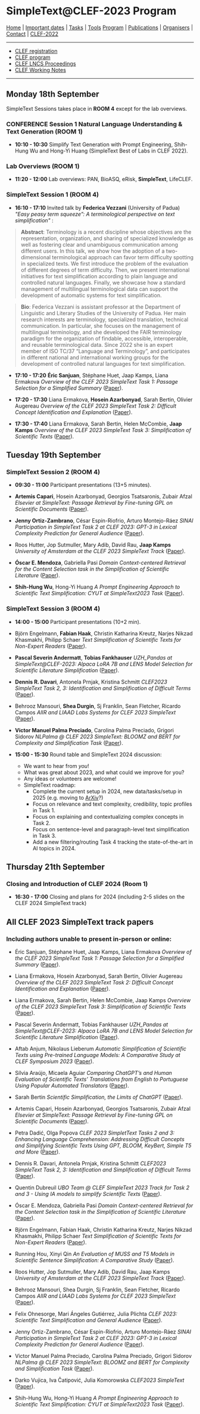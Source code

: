 # SimpleText@CLEF-2023 Program


[Home](./) | [Important dates](./dates) | [Tasks](./tasks)  | [Tools](./tools) 
[Program](./program) | [Publications](./publications) | [Organisers](./organisers) | [Contact](./contact) | [CLEF-2022](https://simpletext-project.com/2022/clef/en/)


------------------------------------------------------------

* [CLEF registration](https://clef2023.clef-initiative.eu/index.php?page=Pages/conferenceRegistration.html)
* [CLEF program](https://clef2023.clef-initiative.eu/index.php?page=Pages/programme.html)
* [CLEF LNCS Proceedings](https://link.springer.com/book/10.1007/978-3-031-42448-9)
* [CLEF Working Notes](https://ceur-ws.org/)

------------------------------------------------------------
## Monday 18th September 

SimpleText Sessions takes place in **ROOM 4** except for the lab overviews.

### CONFERENCE Session 1 Natural Language Understanding & Text Generation (ROOM 1) 

* **10:10 - 10:30** Simplify Text Generation with Prompt Engineering, Shih-Hung Wu and Hong-Yi Huang (SimpleText Best of Labs in CLEF 2022).

### Lab Overviews (ROOM 1)
* **11:20 - 12:00** Lab overviews: PAN, BioASQ, eRisk, **SimpleText**, LifeCLEF.

### SimpleText Session 1 (ROOM 4)

* **16:10 - 17:10** Invited talk by **Federica Vezzani** (University of Padua) _"Easy peasy term squeeze”: A terminological perspective on text simplification"_ : 

> **Abstract**: Terminology is a recent discipline whose objectives are the representation, organization, and sharing of specialized knowledge as well as fostering clear and unambiguous communication among different users. In this talk, we show how the adoption of a two-dimensional terminological approach can favor term difficulty spotting in specialized texts.  We first introduce the problem of the evaluation of different degrees of term difficulty. Then, we present international initiatives for text simplification according to plain language and controlled natural languages. Finally, we showcase how a standard management of multilingual terminological data can support the development of automatic systems for text simplification.

> **Bio**: Federica Vezzani is assistant professor at the Department of Linguistic and Literary Studies of the University of Padua. Her main research interests are terminology, specialized translation, technical communication. In particular, she focuses on the management of multilingual terminology, and she developed the FAIR terminology paradigm for the organization of findable, accessible, interoperable, and reusable terminological data. Since 2022 she is an expert member of ISO TC/37 “Language and Terminology”, and participates in different national and international working groups for the development of controlled natural languages for text simplification.

* **17:10 - 17:20** **Éric Sanjuan**, Stéphane Huet, Jaap Kamps, Liana Ermakova
_Overview of the CLEF 2023 SimpleText Task 1: Passage Selection for a Simplified Summary_ 
([Paper](https://www.dei.unipd.it/~faggioli/temp/CLEF2023-proceedings/paper-238.pdf)).

* **17:20 - 17:30** Liana Ermakova, **Hosein Azarbonyad**, Sarah Bertin, Olivier Augereau
_Overview of the CLEF 2023 SimpleText Task 2: Difficult Concept Identification and Explanation_
([Paper](https://www.dei.unipd.it/~faggioli/temp/CLEF2023-proceedings/paper-239.pdf)).

* **17:30 - 17:40** Liana Ermakova, Sarah Bertin, Helen McCombie, **Jaap Kamps**
_Overview of the CLEF 2023 SimpleText Task 3: Simplification of Scientific Texts_
([Paper](https://www.dei.unipd.it/~faggioli/temp/CLEF2023-proceedings/paper-240.pdf)).

## Tuesday 19th September 

### SimpleText Session 2 (ROOM 4)

* **09:30 - 11:00** Participant presentations (13+5 minutes).

* **Artemis Capari**, Hosein Azarbonyad, Georgios Tsatsaronis, Zubair Afzal
_Elsevier at SimpleText: Passage Retrieval by Fine-tuning GPL on Scientific Documents_
([Paper](https://www.dei.unipd.it/~faggioli/temp/CLEF2023-proceedings/paper-245.pdf)).

* **Jenny Ortiz-Zambrano**, César Espin-Riofrio, Arturo Montejo-Ráez
_SINAI Participation in SimpleText Task 2 at CLEF 2023: GPT-3 in Lexical Complexity Prediction for General Audience_
([Paper](https://www.dei.unipd.it/~faggioli/temp/CLEF2023-proceedings/paper-255.pdf)).

* Roos Hutter, Jop Sutmuller, Mary Adib, David Rau, **Jaap Kamps**
_University of Amsterdam at the CLEF 2023 SimpleText Track_
([Paper](https://www.dei.unipd.it/~faggioli/temp/CLEF2023-proceedings/paper-252.pdf)).

* **Óscar E. Mendoza**, Gabriella Pasi
_Domain Context-centered Retrieval for the Content Selection task in the Simplification of Scientific Literature_
([Paper](https://www.dei.unipd.it/~faggioli/temp/CLEF2023-proceedings/paper-249.pdf)).

* **Shih-Hung Wu**, Hong-Yi Huang
_A Prompt Engineering Approach to Scientific Text Simplification: CYUT at SimpleText2023 Task_
([Paper](https://www.dei.unipd.it/~faggioli/temp/CLEF2023-proceedings/paper-258.pdf)).

### SimpleText Session 3 (ROOM 4)

* **14:00 - 15:00** Participant presentations (10+2 min).

* Björn Engelmann, **Fabian Haak**, Christin Katharina Kreutz, Narjes Nikzad Khasmakhi, Philipp Schaer
_Text Simplification of Scientific Texts for Non-Expert Readers_
([Paper](https://www.dei.unipd.it/~faggioli/temp/CLEF2023-proceedings/paper-250.pdf)).

* **Pascal Severin Andermatt**, **Tobias Fankhauser**
_UZH_Pandas at SimpleText@CLEF-2023: Alpaca LoRA 7B and LENS Model Selection for Scientific Literature Simplification_
([Paper](https://www.dei.unipd.it/~faggioli/temp/CLEF2023-proceedings/paper-241.pdf)).

* **Dennis R. Davari**, Antonela Prnjak, Kristina Schmitt
_CLEF2023 SimpleText Task 2, 3: Identification and Simplification of Difficult Terms_
([Paper](https://www.dei.unipd.it/~faggioli/temp/CLEF2023-proceedings/paper-247.pdf)).

* Behrooz Mansouri, **Shea Durgin**, Sj Franklin, Sean Fletcher, Ricardo Campos
_AIIR and LIAAD Labs Systems for CLEF 2023 SimpleText_
([Paper](https://www.dei.unipd.it/~faggioli/temp/CLEF2023-proceedings/paper-253.pdf)).

* **Victor Manuel Palma Preciado**, Carolina Palma Preciado, Grigori Sidorov
_NLPalma @ CLEF 2023 SimpleText: BLOOMZ and BERT for Complexity and Simplification Task_
([Paper](https://www.dei.unipd.it/~faggioli/temp/CLEF2023-proceedings/paper-256.pdf)).

* **15:00 - 15:30** Round table and SimpleText 2024 discussion:
    * We want to hear from *you*!
    * What was great about 2023, and what could we improve for you?
    * Any ideas or volunteers are welcome!
    * SimpleText roadmap:
        * Complete the current setup in 2024, new data/tasks/setup in 2025 (e.g. moving to [ArXiv](https://arxiv.org/)?)
        * Focus on relevance and text complexity, credibility, topic profiles in Task 1.
        * Focus on explaining and contextualizing complex concepts in Task 2.
        * Focus on sentence-level and paragraph-level text simplification in Task 3.
        * Add a new filtering/routing Task 4 tracking the state-of-the-art in AI topics in 2024.
      
## Thursday 21th September

### Closing and Introduction of CLEF 2024 (Room 1)
* **16:30 - 17:00** Closing and plans for 2024 (including 2-5 slides on the CLEF 2024 SimpleText track)

## All CLEF 2023 SimpleText track papers 

### Including authors unable to present in-person or online:

* Éric Sanjuan, Stéphane Huet, Jaap Kamps, Liana Ermakova
_Overview of the CLEF 2023 SimpleText Task 1: Passage Selection for a Simplified Summary_ 
([Paper](https://www.dei.unipd.it/~faggioli/temp/CLEF2023-proceedings/paper-238.pdf)).

* Liana Ermakova, Hosein Azarbonyad, Sarah Bertin, Olivier Augereau
_Overview of the CLEF 2023 SimpleText Task 2: Difficult Concept Identification and Explanation_
([Paper](https://www.dei.unipd.it/~faggioli/temp/CLEF2023-proceedings/paper-239.pdf)).

* Liana Ermakova, Sarah Bertin, Helen McCombie, Jaap Kamps
_Overview of the CLEF 2023 SimpleText Task 3: Simplification of Scientific Texts_
([Paper](https://www.dei.unipd.it/~faggioli/temp/CLEF2023-proceedings/paper-240.pdf)).

* Pascal Severin Andermatt, Tobias Fankhauser
_UZH_Pandas at SimpleText@CLEF-2023: Alpaca LoRA 7B and LENS Model Selection for Scientific Literature Simplification_
([Paper](https://www.dei.unipd.it/~faggioli/temp/CLEF2023-proceedings/paper-241.pdf)).

* Aftab Anjum, Nikolaus Lieberum
_Automatic Simplification of Scientific Texts using Pre-trained Language Models: A Comparative Study at CLEF Symposium 2023_
([Paper](https://www.dei.unipd.it/~faggioli/temp/CLEF2023-proceedings/paper-242.pdf)).

* Sílvia Araújo, Micaela Aguiar
_Comparing ChatGPT’s and Human Evaluation of Scientific Texts’ Translations from English to Portuguese Using Popular Automated Translators_
([Paper](https://www.dei.unipd.it/~faggioli/temp/CLEF2023-proceedings/paper-243.pdf)).

* Sarah Bertin
_Scientific Simplification, the Limits of ChatGPT_
([Paper](https://www.dei.unipd.it/~faggioli/temp/CLEF2023-proceedings/paper-244.pdf)).

* Artemis Capari, Hosein Azarbonyad, Georgios Tsatsaronis, Zubair Afzal
_Elsevier at SimpleText: Passage Retrieval by Fine-tuning GPL on Scientific Documents_
([Paper](https://www.dei.unipd.it/~faggioli/temp/CLEF2023-proceedings/paper-245.pdf)).

* Petra Dadić, Olga Popova
_CLEF 2023 SimpletText Tasks 2 and 3: Enhancing Language Comprehension: Addressing Difficult Concepts and Simplifying Scientific Texts Using GPT, BLOOM, KeyBert, Simple T5 and More_
([Paper](https://www.dei.unipd.it/~faggioli/temp/CLEF2023-proceedings/paper-246.pdf)).

* Dennis R. Davari, Antonela Prnjak, Kristina Schmitt
_CLEF2023 SimpleText Task 2, 3: Identification and Simplification of Difficult Terms_
([Paper](https://www.dei.unipd.it/~faggioli/temp/CLEF2023-proceedings/paper-247.pdf)).

* Quentin Dubreuil
_UBO Team @ CLEF SimpleText 2023 Track for Task 2 and 3 - Using IA models to simplify Scientific Texts_
([Paper](https://www.dei.unipd.it/~faggioli/temp/CLEF2023-proceedings/paper-248.pdf)).

* Óscar E. Mendoza, Gabriella Pasi
_Domain Context-centered Retrieval for the Content Selection task in the Simplification of Scientific Literature_
([Paper](https://www.dei.unipd.it/~faggioli/temp/CLEF2023-proceedings/paper-249.pdf)).

* Björn Engelmann, Fabian Haak, Christin Katharina Kreutz, Narjes Nikzad Khasmakhi, Philipp Schaer
_Text Simplification of Scientific Texts for Non-Expert Readers_
([Paper](https://www.dei.unipd.it/~faggioli/temp/CLEF2023-proceedings/paper-250.pdf)).

* Running Hou, Xinyi Qin
_An Evaluation of MUSS and T5 Models in Scientific Sentence Simplification: A Comparative Study_
([Paper](https://www.dei.unipd.it/~faggioli/temp/CLEF2023-proceedings/paper-251.pdf)).

* Roos Hutter, Jop Sutmuller, Mary Adib, David Rau, Jaap Kamps
_University of Amsterdam at the CLEF 2023 SimpleText Track_
([Paper](https://www.dei.unipd.it/~faggioli/temp/CLEF2023-proceedings/paper-252.pdf)).

* Behrooz Mansouri, Shea Durgin, Sj Franklin, Sean Fletcher, Ricardo Campos
_AIIR and LIAAD Labs Systems for CLEF 2023 SimpleText_
([Paper](https://www.dei.unipd.it/~faggioli/temp/CLEF2023-proceedings/paper-253.pdf)).

* Felix Ohnesorge, Mari Ángeles Gutiérrez, Julia Plichta
_CLEF 2023: Scientific Text Simplification and General Audience_
([Paper](https://www.dei.unipd.it/~faggioli/temp/CLEF2023-proceedings/paper-254.pdf)).

* Jenny Ortiz-Zambrano, César Espin-Riofrio, Arturo Montejo-Ráez
_SINAI Participation in SimpleText Task 2 at CLEF 2023: GPT-3 in Lexical Complexity Prediction for General Audience_
([Paper](https://www.dei.unipd.it/~faggioli/temp/CLEF2023-proceedings/paper-255.pdf)).

* Victor Manuel Palma Preciado, Carolina Palma Preciado, Grigori Sidorov
_NLPalma @ CLEF 2023 SimpleText: BLOOMZ and BERT for Complexity and Simplification Task_
([Paper](https://www.dei.unipd.it/~faggioli/temp/CLEF2023-proceedings/paper-256.pdf)).

* Darko Vujica, Iva Čatipović, Julia Komorowska
_CLEF2023 SimpleText_
([Paper](https://www.dei.unipd.it/~faggioli/temp/CLEF2023-proceedings/paper-257.pdf)).

* Shih-Hung Wu, Hong-Yi Huang
_A Prompt Engineering Approach to Scientific Text Simplification: CYUT at SimpleText2023 Task_
([Paper](https://www.dei.unipd.it/~faggioli/temp/CLEF2023-proceedings/paper-258.pdf)).
